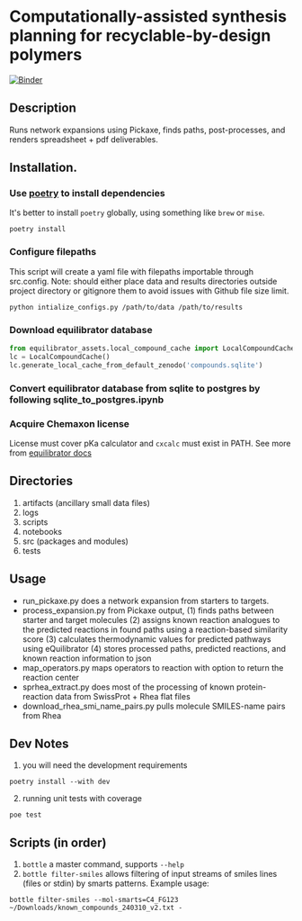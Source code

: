 # Computationally-assisted synthesis planning for recyclable-by-design polymers

[![Binder](https://mybinder.org/badge_logo.svg)](https://mybinder.org/v2/gh/p7k/bottle/GH6_binder_deploy_poetry)

## Description
Runs network expansions using Pickaxe, finds paths, post-processes, and renders spreadsheet + pdf deliverables.

## Installation. 

### Use [poetry](https://python-poetry.org/docs/) to install dependencies

It's better to install `poetry` globally, using something like `brew` or `mise`.

```shell
poetry install
```

### Configure filepaths

This script will create a yaml file with filepaths importable through src.config. Note: should either place data and results directories outside project directory or gitignore them to avoid issues with Github file size limit.

```shell
python intialize_configs.py /path/to/data /path/to/results
```

### Download equilibrator database

```python
from equilibrator_assets.local_compound_cache import LocalCompoundCache
lc = LocalCompoundCache()
lc.generate_local_cache_from_default_zenodo('compounds.sqlite')
```

### Convert equilibrator database from sqlite to postgres by following sqlite_to_postgres.ipynb

### Acquire Chemaxon license 

License must cover pKa calculator and ```cxcalc``` must exist in PATH. See more from [equilibrator docs](https://equilibrator.readthedocs.io/en/latest/local_cache.html)

## Directories
1. artifacts (ancillary small data files)
2. logs
3. scripts
4. notebooks
5. src (packages and modules)
6. tests

## Usage
- run_pickaxe.py does a network expansion from starters to targets.
- process_expansion.py from Pickaxe output, (1) finds paths between starter and target molecules (2) assigns known reaction analogues to the predicted reactions in found paths using a reaction-based similarity score (3) calculates thermodynamic values for predicted pathways using eQuilibrator (4) stores processed paths, predicted reactions, and known reaction information to json
- map_operators.py maps operators to reaction with option to return the reaction center
- sprhea_extract.py does most of the processing of known protein-reaction data from SwissProt + Rhea flat files
- download_rhea_smi_name_pairs.py pulls molecule SMILES-name pairs from Rhea

## Dev Notes

1. you will need the development requirements

```shell
poetry install --with dev
```

2. running unit tests with coverage

```shell
poe test
```

## Scripts (in order)

1. `bottle` a master command, supports `--help`
2. `bottle filter-smiles` allows filtering of input streams of smiles lines (files or stdin) by smarts patterns. Example
   usage:

```shell
bottle filter-smiles --mol-smarts=C4_FG123 ~/Downloads/known_compounds_240310_v2.txt -
```
